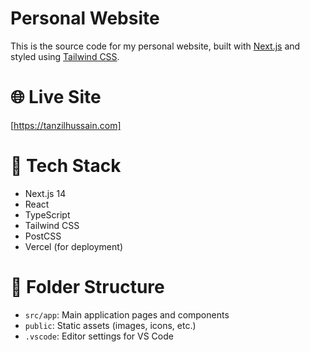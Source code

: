 # Personal Website

This is the source code for my personal website, built with [Next.js](https://nextjs.org/) and styled using [Tailwind CSS](https://tailwindcss.com/).

# 🌐 Live Site
[https://tanzilhussain.com] 

# 🚀 Tech Stack
- Next.js 14
- React
- TypeScript
- Tailwind CSS
- PostCSS
- Vercel (for deployment)

# 📁 Folder Structure
- `src/app`: Main application pages and components
- `public`: Static assets (images, icons, etc.)
- `.vscode`: Editor settings for VS Code
